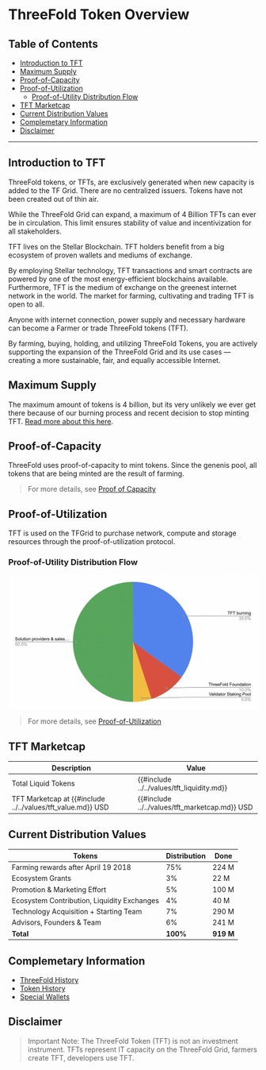 <h1> ThreeFold Token Overview </h1>

<h2>Table of Contents </h2>

- [Introduction to TFT](#introduction-to-tft)
- [Maximum Supply](#maximum-supply)
- [Proof-of-Capacity](#proof-of-capacity)
- [Proof-of-Utilization](#proof-of-utilization)
  - [Proof-of-Utility Distribution Flow](#proof-of-utility-distribution-flow)
- [TFT Marketcap](#tft-marketcap)
- [Current Distribution Values](#current-distribution-values)
- [Complemetary Information](#complemetary-information)
- [Disclaimer](#disclaimer)

***

## Introduction to TFT

ThreeFold tokens, or TFTs, are exclusively generated when new capacity is added to the TF Grid. There are no centralized issuers. Tokens have not been created out of thin air. 

While the ThreeFold Grid can expand, a maximum of 4 Billion TFTs can ever be in circulation. This limit ensures stability of value and incentivization for all stakeholders. 

TFT lives on the Stellar Blockchain. TFT holders benefit from a big ecosystem of proven wallets and mediums of exchange. 

By employing Stellar technology, TFT transactions and smart contracts are powered by one of the most energy-efficient blockchains available. Furthermore, TFT is the medium of exchange on the greenest internet network in the world. The market for farming, cultivating and trading TFT is open to all. 

Anyone with internet connection, power supply and necessary hardware can become a Farmer or trade ThreeFold tokens (TFT). 

By farming, buying, holding, and utilizing ThreeFold Tokens, you are actively supporting the expansion of the ThreeFold Grid and its use cases — creating a more sustainable, fair, and equally accessible Internet.

## Maximum Supply

The maximum amount of tokens is 4 billion, but its very unlikely we ever get there because of our burning process and recent decision to stop minting TFT. [Read more about this here](https://forum.threefold.io/t/december-22-2023-update-from-the-team/4170).

## Proof-of-Capacity

ThreeFold uses proof-of-capacity to mint tokens. Since the genenis pool, all tokens that are being minted are the result of farming. 

> For more details, see [Proof of Capacity](../../wiki/tfgrid/farming/proof_of_capacity.md)

## Proof-of-Utilization

TFT is used on the TFGrid to purchase network, compute and storage resources through the proof-of-utilization protocol.

### Proof-of-Utility Distribution Flow

![](img/token_distribution.png)

> For more details, see [Proof-of-Utilization](../../wiki/tfgrid/farming/proof_of_utilization.md)

## TFT Marketcap

| **Description**           | **Value**     |
| ------------------------- | ------------- |
| Total Liquid Tokens       | {{#include ../../values/tft_liquidity.md}}     |
| TFT Marketcap at {{#include ../../values/tft_value.md}} USD | {{#include ../../values/tft_marketcap.md}}  USD |

## Current Distribution Values

| **Tokens**                                  | **Distribution** | **Done**  |
| ------------------------------------------- | ---------------- | --------- |
| Farming rewards after April 19 2018         | 75%              | 224 M     |
| Ecosystem Grants                            | 3%               | 22 M      |
| Promotion & Marketing Effort                | 5%               | 100 M     |
| Ecosystem Contribution, Liquidity Exchanges | 4%               | 40 M      |
| Technology Acquisition + Starting Team      | 7%               | 290 M     |
| Advisors, Founders & Team                   | 6%               | 241 M     |
| **Total**                                   | **100%**         | **919 M** |

## Complemetary Information

- [ThreeFold History](../../wiki/threefold_history.md)
- [Token History](../../wiki/token_history.md)
- [Special Wallets](./special_wallets/stats_special_wallets.md)

## Disclaimer

> Important Note: The ThreeFold Token (TFT) is not an investment instrument.
TFTs represent IT capacity on the ThreeFold Grid, farmers create TFT, developers use TFT.